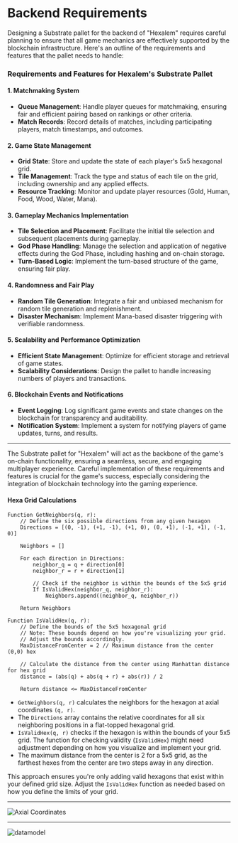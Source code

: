 # Backend Requirements

Designing a Substrate pallet for the backend of "Hexalem" requires careful planning to ensure that all game mechanics are effectively supported by the blockchain infrastructure. Here's an outline of the requirements and features that the pallet needs to handle:

### Requirements and Features for Hexalem's Substrate Pallet

#### 1. **Matchmaking System**
- **Queue Management**: Handle player queues for matchmaking, ensuring fair and efficient pairing based on rankings or other criteria.
- **Match Records**: Record details of matches, including participating players, match timestamps, and outcomes.

#### 2. **Game State Management**
- **Grid State**: Store and update the state of each player's 5x5 hexagonal grid.
- **Tile Management**: Track the type and status of each tile on the grid, including ownership and any applied effects.
- **Resource Tracking**: Monitor and update player resources (Gold, Human, Food, Wood, Water, Mana).

#### 3. **Gameplay Mechanics Implementation**
- **Tile Selection and Placement**: Facilitate the initial tile selection and subsequent placements during gameplay.
- **God Phase Handling**: Manage the selection and application of negative effects during the God Phase, including hashing and on-chain storage.
- **Turn-Based Logic**: Implement the turn-based structure of the game, ensuring fair play.

#### 4. **Randomness and Fair Play**
- **Random Tile Generation**: Integrate a fair and unbiased mechanism for random tile generation and replenishment.
- **Disaster Mechanism**: Implement Mana-based disaster triggering with verifiable randomness.

#### 5. **Scalability and Performance Optimization**
- **Efficient State Management**: Optimize for efficient storage and retrieval of game states.
- **Scalability Considerations**: Design the pallet to handle increasing numbers of players and transactions.

#### 6. **Blockchain Events and Notifications**
- **Event Logging**: Log significant game events and state changes on the blockchain for transparency and auditability.
- **Notification System**: Implement a system for notifying players of game updates, turns, and results.

---

The Substrate pallet for "Hexalem" will act as the backbone of the game's on-chain functionality, ensuring a seamless, secure, and engaging multiplayer experience. Careful implementation of these requirements and features is crucial for the game's success, especially considering the integration of blockchain technology into the gaming experience.

#### Hexa Grid Calculations

```pseudocode
Function GetNeighbors(q, r):
    // Define the six possible directions from any given hexagon
    Directions = [(0, -1), (+1, -1), (+1, 0), (0, +1), (-1, +1), (-1, 0)]

    Neighbors = []

    For each direction in Directions:
        neighbor_q = q + direction[0]
        neighbor_r = r + direction[1]

        // Check if the neighbor is within the bounds of the 5x5 grid
        If IsValidHex(neighbor_q, neighbor_r):
            Neighbors.append((neighbor_q, neighbor_r))

    Return Neighbors

Function IsValidHex(q, r):
    // Define the bounds of the 5x5 hexagonal grid
    // Note: These bounds depend on how you're visualizing your grid.
    // Adjust the bounds accordingly.
    MaxDistanceFromCenter = 2 // Maximum distance from the center (0,0) hex

    // Calculate the distance from the center using Manhattan distance for hex grid
    distance = (abs(q) + abs(q + r) + abs(r)) / 2

    Return distance <= MaxDistanceFromCenter
```

- `GetNeighbors(q, r)` calculates the neighbors for the hexagon at axial coordinates `(q, r)`.
- The `Directions` array contains the relative coordinates for all six neighboring positions in a flat-topped hexagonal grid.
- `IsValidHex(q, r)` checks if the hexagon is within the bounds of your 5x5 grid. The function for checking validity (`IsValidHex`) might need adjustment depending on how you visualize and implement your grid.
- The maximum distance from the center is 2 for a 5x5 grid, as the farthest hexes from the center are two steps away in any direction.

This approach ensures you're only adding valid hexagons that exist within your defined grid size. Adjust the `IsValidHex` function as needed based on how you define the limits of your grid.

---

![Axial Coordinates](https://github.com/SubstrateGaming/hackathon-2023-winter/assets/17710198/e2431c27-907a-4233-8088-a34d8888bf06)

---

![datamodel](https://github.com/SubstrateGaming/hackathon-2023-winter/assets/17710198/994cffa1-3172-46c0-a770-95d1f3d8ee82)

